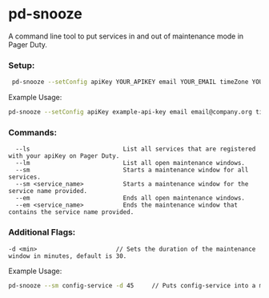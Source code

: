 # pd-snooze

A command line tool to put services in and out of maintenance mode in Pager Duty.

### Setup:
```sh
 pd-snooze --setConfig apiKey YOUR_APIKEY email YOUR_EMAIL timeZone YOUR_TIMEZONE     // Sets config to be able to access pager duty api.
```
Example Usage:
```sh
pd-snooze --setConfig apiKey example-api-key email email@company.org timeZone Europe/London
```


### Commands:
```
  --ls                          List all services that are registered with your apiKey on Pager Duty.
  --lm                          List all open maintenance windows.
  --sm                          Starts a maintenance window for all services.
  --sm <service_name>           Starts a maintenance window for the service name provided.
  --em                          Ends all open maintenance windows.
  --em <service_name>           Ends the maintenance window that contains the service name provided.
```

### Additional Flags:
```
-d <min>                      // Sets the duration of the maintenance window in minutes, default is 30.
```
  
Example Usage:
```sh
pd-snooze --sm config-service -d 45     // Puts config-service into a maintenance window for 45min
```
   